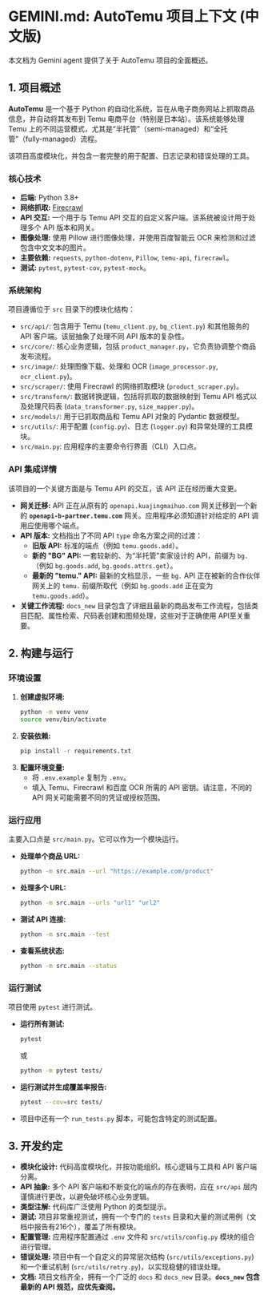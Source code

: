 # GEMINI.md: AutoTemu 项目上下文 (中文版)

本文档为 Gemini agent 提供了关于 AutoTemu 项目的全面概述。

## 1. 项目概述

**AutoTemu** 是一个基于 Python 的自动化系统，旨在从电子商务网站上抓取商品信息，并自动将其发布到 Temu 电商平台（特别是日本站）。该系统能够处理 Temu 上的不同运营模式，尤其是“半托管”（semi-managed）和“全托管”（fully-managed）流程。

该项目高度模块化，并包含一套完整的用于配置、日志记录和错误处理的工具。

### 核心技术

*   **后端:** Python 3.8+
*   **网络抓取:** [Firecrawl](https://firecrawl.dev/)
*   **API 交互:** 一个用于与 Temu API 交互的自定义客户端。该系统被设计用于处理多个 API 版本和网关。
*   **图像处理:** 使用 Pillow 进行图像处理，并使用百度智能云 OCR 来检测和过滤包含中文文本的图片。
*   **主要依赖:** `requests`, `python-dotenv`, `Pillow`, `temu-api`, `firecrawl`。
*   **测试:** `pytest`, `pytest-cov`, `pytest-mock`。

### 系统架构

项目遵循位于 `src` 目录下的模块化结构：

*   `src/api/`: 包含用于 Temu (`temu_client.py`, `bg_client.py`) 和其他服务的 API 客户端。该层抽象了处理不同 API 版本的复杂性。
*   `src/core/`: 核心业务逻辑，包括 `product_manager.py`，它负责协调整个商品发布流程。
*   `src/image/`: 处理图像下载、处理和 OCR (`image_processor.py`, `ocr_client.py`)。
*   `src/scraper/`: 使用 Firecrawl 的网络抓取模块 (`product_scraper.py`)。
*   `src/transform/`: 数据转换逻辑，包括将抓取的数据映射到 Temu API 格式以及处理尺码表 (`data_transformer.py`, `size_mapper.py`)。
*   `src/models/`: 用于已抓取商品和 Temu API 对象的 Pydantic 数据模型。
*   `src/utils/`: 用于配置 (`config.py`)、日志 (`logger.py`) 和异常处理的工具模块。
*   `src/main.py`: 应用程序的主要命令行界面（CLI）入口点。

### API 集成详情

该项目的一个关键方面是与 Temu API 的交互，该 API 正在经历重大变更。

*   **网关迁移:** API 正在从原有的 `openapi.kuajingmaihuo.com` 网关迁移到一个新的 **`openapi-b-partner.temu.com`** 网关。应用程序必须知道针对给定的 API 调用应使用哪个端点。
*   **API 版本:** 文档指出了不同 API `type` 命名方案之间的过渡：
    *   **旧版 API:** 标准的端点（例如 `temu.goods.add`）。
    *   **新的 "BG" API:** 一套较新的、为“半托管”卖家设计的 API，前缀为 `bg.`（例如 `bg.goods.add`, `bg.goods.attrs.get`）。
    *   **最新的 "temu." API:** 最新的文档显示，一些 `bg.` API 正在被新的合作伙伴网关上的 `temu.` 前缀所取代（例如 `bg.goods.add` 正在变为 `temu.goods.add`）。
*   **关键工作流程:** `docs_new` 目录包含了详细且最新的商品发布工作流程，包括类目匹配、属性检索、尺码表创建和图频处理，这些对于正确使用 API至关重要。

## 2. 构建与运行

### 环境设置

1.  **创建虚拟环境:**
    ```bash
    python -m venv venv
    source venv/bin/activate
    ```
2.  **安装依赖:**
    ```bash
    pip install -r requirements.txt
    ```
3.  **配置环境变量:**
    *   将 `.env.example` 复制为 `.env`。
    *   填入 Temu、Firecrawl 和百度 OCR 所需的 API 密钥。请注意，不同的 API 网关可能需要不同的凭证或授权范围。

### 运行应用

主要入口点是 `src/main.py`。它可以作为一个模块运行。

*   **处理单个商品 URL:**
    ```bash
    python -m src.main --url "https://example.com/product"
    ```
*   **处理多个 URL:**
    ```bash
    python -m src.main --urls "url1" "url2"
    ```
*   **测试 API 连接:**
    ```bash
    python -m src.main --test
    ```
*   **查看系统状态:**
    ```bash
    python -m src.main --status
    ```

### 运行测试

项目使用 `pytest` 进行测试。

*   **运行所有测试:**
    ```bash
    pytest
    ```
    或
    ```bash
    python -m pytest tests/
    ```
*   **运行测试并生成覆盖率报告:**
    ```bash
    pytest --cov=src tests/
    ```
*   项目中还有一个 `run_tests.py` 脚本，可能包含特定的测试配置。

## 3. 开发约定

*   **模块化设计:** 代码高度模块化，并按功能组织。核心逻辑与工具和 API 客户端分离。
*   **API 抽象:** 多个 API 客户端和不断变化的端点的存在表明，应在 `src/api` 层内谨慎进行更改，以避免破坏核心业务逻辑。
*   **类型注解:** 代码库广泛使用 Python 的类型提示。
*   **测试:** 项目非常重视测试，拥有一个专门的 `tests` 目录和大量的测试用例（文档中报告有216个），覆盖了所有模块。
*   **配置管理:** 应用程序配置通过 `.env` 文件和 `src/utils/config.py` 模块的组合进行管理。
*   **错误处理:** 项目中有一个自定义的异常层次结构 (`src/utils/exceptions.py`) 和一个重试机制 (`src/utils/retry.py`)，以实现稳健的错误处理。
*   **文档:** 项目文档齐全，拥有一个广泛的 `docs` 和 `docs_new` 目录。**`docs_new` 包含最新的 API 规范，应优先查阅。**
